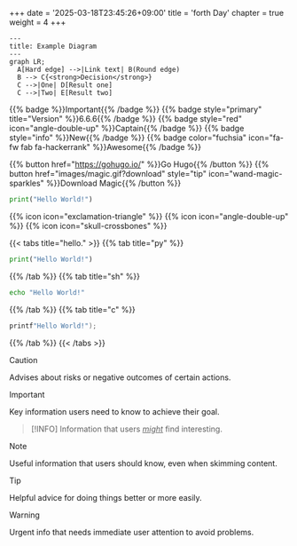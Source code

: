+++
date = '2025-03-18T23:45:26+09:00'
title = 'forth Day'
chapter = true
weight = 4
+++

```mermaid
---
title: Example Diagram
---
graph LR;
  A[Hard edge] -->|Link text| B(Round edge)
  B --> C{<strong>Decision</strong>}
  C -->|One| D[Result one]
  C -->|Two| E[Result two]
```

{{% badge %}}Important{{% /badge %}}
{{% badge style="primary" title="Version" %}}6.6.6{{% /badge %}}
{{% badge style="red" icon="angle-double-up" %}}Captain{{% /badge %}}
{{% badge style="info" %}}New{{% /badge %}}
{{% badge color="fuchsia" icon="fa-fw fab fa-hackerrank" %}}Awesome{{% /badge %}}

{{% button href="https://gohugo.io/" %}}Go Hugo{{% /button %}}
{{% button href="images/magic.gif?download" style="tip" icon="wand-magic-sparkles" %}}Download Magic{{% /button %}}

```py {lineNos="true" wrap="true" title="python"}
print("Hello World!")
```

{{% icon icon="exclamation-triangle" %}}
{{% icon icon="angle-double-up" %}}
{{% icon icon="skull-crossbones" %}}


{{< tabs title="hello." >}}
{{% tab title="py" %}}
```python
print("Hello World!")
```
{{% /tab %}}
{{% tab title="sh" %}}
```bash
echo "Hello World!"
```
{{% /tab %}}
{{% tab title="c" %}}
```c
printf"Hello World!");
```
{{% /tab %}}
{{< /tabs >}}

> [!CAUTION]
> Advises about risks or negative outcomes of certain actions.

> [!IMPORTANT]
> Key information users need to know to achieve their goal.

> [!INFO]
> Information that users <ins>_might_</ins> find interesting.

> [!NOTE]
> Useful information that users should know, even when skimming content.

> [!TIP]
> Helpful advice for doing things better or more easily.

> [!WARNING]
> Urgent info that needs immediate user attention to avoid problems.